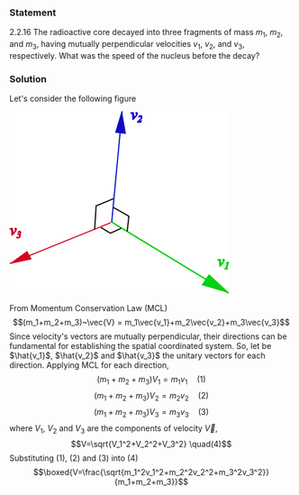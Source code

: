 ###  Statement 

$2.2.16$ The radioactive core decayed into three fragments of mass $m_1$, $m_2$, and $m_3$, having mutually perpendicular velocities $v_1$, $v_2$, and $v_3$, respectively. What was the speed of the nucleus before the decay? 

### Solution

Let's consider the following figure 

![ Velocity's analysis |390x324, 34%](../../img/2.2.16/draw.png)

From Momentum Conservation Law (MCL) $$(m_1+m_2+m_3)~\vec{V} = m_1\vec{v_1}+m_2\vec{v_2}+m_3\vec{v_3}$$ Since velocity's vectors are mutually perpendicular, their directions can be fundamental for establishing the spatial coordinated system. So, let be $\hat{v_1}$, $\hat{v_2}$ and $\hat{v_3}$ the unitary vectors for each direction. Applying MCL for each direction, $$(m_1+m_2+m_3)V_1 = m_1v_1 \quad(1)$$ $$(m_1+m_2+m_3)V_2 = m_2v_2 \quad(2)$$ $$(m_1+m_2+m_3)V_3 = m_3v_3 \quad(3)$$ where $V_1$, $V_2$ and $V_3$ are the components of velocity $\vec{V}$, $$V=\sqrt{V_1^2+V_2^2+V_3^2} \quad(4)$$ Substituting $(1)$, $(2)$ and $(3)$ into $(4)$ $$\boxed{V=\frac{\sqrt{m_1^2v_1^2+m_2^2v_2^2+m_3^2v_3^2}}{m_1+m_2+m_3}}$$ 
